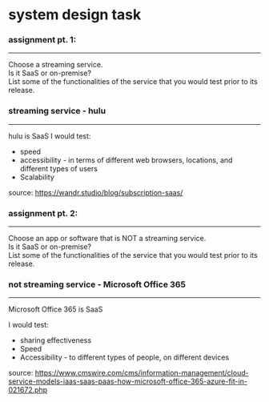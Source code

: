 #  system design task

### assignment pt. 1: 
---
Choose a streaming service. <br>
Is it SaaS or on-premise? <br>
List some of the functionalities of the service that you would test prior to its release.


### streaming service - hulu
---
hulu is SaaS
I would test:
  -  speed
  - accessibility - in terms of different web browsers, locations, and different types of users
  - Scalability <br>

source: https://wandr.studio/blog/subscription-saas/ 



### assignment pt. 2: 
---
Choose an app or software that is NOT a streaming service. <br>
Is it SaaS or on-premise?<br>
List some of the functionalities of the service that you would test prior to its release.


### not streaming service - Microsoft Office 365
---
 Microsoft Office 365 is SaaS 
 
 I would test: 
- sharing effectiveness
- Speed
- Accessibility - to different types of people, on different devices

source: https://www.cmswire.com/cms/information-management/cloud-service-models-iaas-saas-paas-how-microsoft-office-365-azure-fit-in-021672.php 

 

